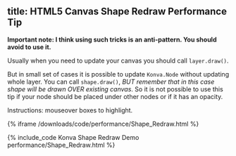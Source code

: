title: HTML5 Canvas Shape Redraw Performance Tip
---

**Important note: I think using such tricks is an anti-pattern. You should avoid to use it.**

Usually when you need to update your canvas you should call `layer.draw()`.

But in small set of cases it is possible to update `Konva.Node` without updating whole layer.
You can call `shape.draw()`, *BUT remember that in this case shape will be drawn OVER existing canvas*.
So it is not possible to use this tip if your node should be placed under other nodes or if it has an opacity.

Instructions: mouseover boxes to highlight.

{% iframe /downloads/code/performance/Shape_Redraw.html %}

{% include_code Konva Shape Redraw Demo performance/Shape_Redraw.html %}
